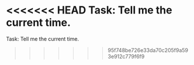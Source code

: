 <<<<<<< HEAD
Task: Tell me the current time.
=======
Task: Tell me the current time.
>>>>>>> 95f748be726e33da70c205f9a593e912c779f6f9
